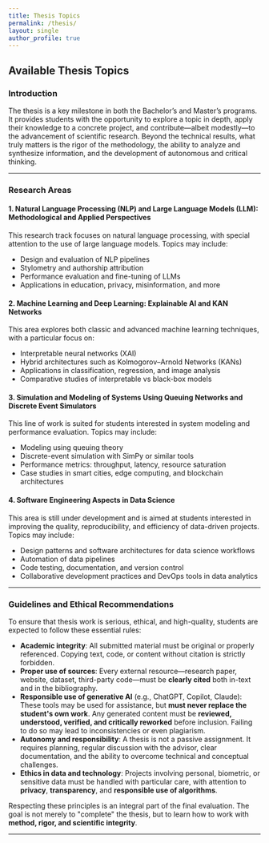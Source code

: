 ```yaml
---
title: Thesis Topics
permalink: /thesis/
layout: single
author_profile: true
---
```



## Available Thesis Topics

### Introduction

The thesis is a key milestone in both the Bachelor’s and Master’s programs. It provides students with the opportunity to explore a topic in depth, apply their knowledge to a concrete project, and contribute—albeit modestly—to the advancement of scientific research. Beyond the technical results, what truly matters is the rigor of the methodology, the ability to analyze and synthesize information, and the development of autonomous and critical thinking.

---

### Research Areas

#### 1. Natural Language Processing (NLP) and Large Language Models (LLM): Methodological and Applied Perspectives

This research track focuses on natural language processing, with special attention to the use of large language models. Topics may include:

- Design and evaluation of NLP pipelines  
- Stylometry and authorship attribution  
- Performance evaluation and fine-tuning of LLMs  
- Applications in education, privacy, misinformation, and more

#### 2. Machine Learning and Deep Learning: Explainable AI and KAN Networks

This area explores both classic and advanced machine learning techniques, with a particular focus on:

- Interpretable neural networks (XAI)  
- Hybrid architectures such as Kolmogorov–Arnold Networks (KANs)  
- Applications in classification, regression, and image analysis  
- Comparative studies of interpretable vs black-box models

#### 3. Simulation and Modeling of Systems Using Queuing Networks and Discrete Event Simulators

This line of work is suited for students interested in system modeling and performance evaluation. Topics may include:

- Modeling using queuing theory  
- Discrete-event simulation with SimPy or similar tools  
- Performance metrics: throughput, latency, resource saturation  
- Case studies in smart cities, edge computing, and blockchain architectures

#### 4. Software Engineering Aspects in Data Science

This area is still under development and is aimed at students interested in improving the quality, reproducibility, and efficiency of data-driven projects. Topics may include:

- Design patterns and software architectures for data science workflows  
- Automation of data pipelines  
- Code testing, documentation, and version control  
- Collaborative development practices and DevOps tools in data analytics

---

### Guidelines and Ethical Recommendations

To ensure that thesis work is serious, ethical, and high-quality, students are expected to follow these essential rules:

- **Academic integrity**: All submitted material must be original or properly referenced. Copying text, code, or content without citation is strictly forbidden.
- **Proper use of sources**: Every external resource—research paper, website, dataset, third-party code—must be **clearly cited** both in-text and in the bibliography.
- **Responsible use of generative AI** (e.g., ChatGPT, Copilot, Claude): These tools may be used for assistance, but **must never replace the student's own work**. Any generated content must be **reviewed, understood, verified, and critically reworked** before inclusion. Failing to do so may lead to inconsistencies or even plagiarism.
- **Autonomy and responsibility**: A thesis is not a passive assignment. It requires planning, regular discussion with the advisor, clear documentation, and the ability to overcome technical and conceptual challenges.
- **Ethics in data and technology**: Projects involving personal, biometric, or sensitive data must be handled with particular care, with attention to **privacy**, **transparency**, and **responsible use of algorithms**.

Respecting these principles is an integral part of the final evaluation. The goal is not merely to "complete" the thesis, but to learn how to work with **method, rigor, and scientific integrity**.

---
